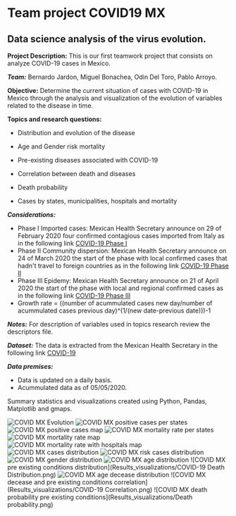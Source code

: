 # Team project COVID19 MX
## Data science analysis of the virus evolution.
 
**Project Description:** This is our first teamwork project that consists on analyze COVID-19 cases in Mexico.

***Team:*** Bernardo Jardon, Miguel Bonachea, Odin Del Toro, Pablo Arroyo. 

**Objective:** Determine the current situation of cases with COVID-19 in Mexico through the analysis and visualization of the evolution of variables related to the disease in time.

**Topics and research questions:**

* Distribution and evolution of the disease 

* Age and Gender risk mortality

* Pre-existing diseases associated with COVID-19

* Correlation between death and diseases

* Death probability

* Cases by states, municipalities, hospitals and mortality

***Considerations:***
* Phase I Imported cases: Mexican Health Secretary announce on 29 of February 2020 four confirmed contagious cases imported from Italy as in the following link [COVID-19 Phase I](https://coronavirus.gob.mx/2020/02/29/conferencia-29-de-febrero/)
* Phase II Community dispersion: Mexican Health Secretary announce on 24 of March 2020 the start of the phase with local confirmed cases that hadn't travel to foreign countries as in the following link [COVID-19 Phase II](https://coronavirus.gob.mx/2020/03/24/inicia-fase-2-por-coronavirus-covid-19/)
* Phase III Epidemy: Mexican Health Secretary announce on 21 of April 2020 the start of the phase with local and regional confirmed cases as in the following link [COVID-19 Phase III](https://coronavirus.gob.mx/2020/04/21/inicia-la-fase-3-por-covid-19/)
* Growth rate = ((number of acummulated cases new day/number of acummulated cases previous day)^(1/(new date-previous date)))-1

***Notes:*** For description of variables used in topics research review the descriptors file.

***Dataset:*** The data is extracted from the Mexican Health Secretary in the following link
[COVID-19](https://www.gob.mx/salud/documentos/datos-abiertos-152127?idiom=es)

***Data premises:*** 
* Data is updated on a daily basis. 
* Acummulated data as of 05/05/2020.
 
 Summary statistics and visualizations created using Python, Pandas, Matplotlib and gmaps. 
 
 ![COVID MX Evolution](Results_visualizations/COVID-19_cases_evolution.png)
 ![COVID MX positive cases per states](Results_visualizations/COVID19_bar_top_states_positive_cases.png)
 ![COVID MX positive cases map](Results_visualizations/COVID19_heatmap_top_states_positive_cases.png)
 ![COVID MX mortality rate per states](Results_visualizations/COVID19_bar_top_states_mortality_rates.png)
 ![COVID MX mortality rate map](Results_visualizations/COVID19_heatmap_top_states_mortality_rates.png)
 ![COVID MX mortality rate with hospitals map](Results_visualizations/COVID19_heatmap_top_states_mortality_rates_with_hospitals.png)
 ![COVID MX cases distribution](Results_visualizations/COVID-19_cases_distribution.png)
 ![COVID MX risk cases distribution](Results_visualizations/COVID-19_risk_cases.png)
 ![COVID MX gender distribution](Results_visualizations/COVID-19_gender.png)
 ![COVID MX age distribution](Results_visualizations/COVID-19_age.png)
 ![COVID MX pre existing conditions distribution](Results_visualizations/COVID-19 Death Distribution.png)
 ![COVID MX age decease distribution](Results_visualizations/COVID-19_age_decease.png)
 ![COVID MX decease and pre existing conditions correlation](Results_visualizations/COVID-19 Correlation.png)
 ![COVID MX death probability pre existing conditions](Results_visualizations/Death probability.png)
